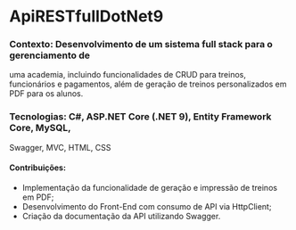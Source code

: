# ApiRESTfullDotNet9

### Contexto: Desenvolvimento de um sistema full stack para o gerenciamento de
uma academia, incluindo funcionalidades de CRUD para treinos, funcionários e
pagamentos, além de geração de treinos personalizados em PDF para os
alunos.

### Tecnologias: C#, ASP.NET Core (.NET 9), Entity Framework Core, MySQL,
Swagger, MVC, HTML, CSS
#### Contribuições:
- Implementação da funcionalidade de geração e impressão de treinos em
PDF;
- Desenvolvimento do Front-End com consumo de API via HttpClient;
- Criação da documentação da API utilizando Swagger.
